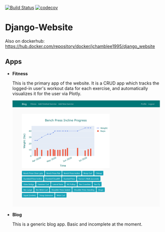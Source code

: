 [![Build Status](https://travis-ci.com/jakechamblee/Django-Website.svg?branch=master)](https://travis-ci.com/jakechamblee/Django-Website)
[![codecov](https://codecov.io/gh/jakechamblee/Django-Website/branch/master/graph/badge.svg)](https://codecov.io/gh/jakechamblee/Django-Website)
# Django-Website
Also on dockerhub:
https://hub.docker.com/repository/docker/jchamblee1995/django_website

## Apps

- **Fitness**

  This is the primary app of the website. It is a CRUD app which tracks the logged-in user's workout data for each exercise, and automatically visualizes it for the user via Plotly. 
  
  ![Alt text](https://raw.githubusercontent.com/jakechamblee/Django-Website/master/media/Fitnessapp.png)
  
- **Blog**

  This is a generic blog app. Basic and incomplete at the moment.
